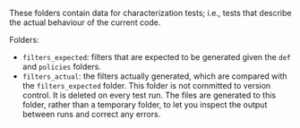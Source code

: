 These folders contain data for characterization tests; i.e., tests
that describe the actual behaviour of the current code.

Folders:

* `filters_expected`: filters that are expected to be generated given
  the `def` and `policies` folders.
* `filters_actual`: the filters actually generated, which are compared
  with the `filters_expected` folder.  This folder is not committed to
  version control.  It is deleted on every test run.  The files are
  generated to this folder, rather than a temporary folder, to let you
  inspect the output between runs and correct any errors.
